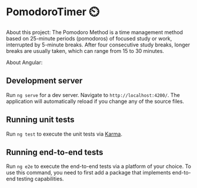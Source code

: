 # PomodoroTimer ⏲️

About this project:
The Pomodoro Method is a time management method based on 25-minute periods (pomodoros) of focused study or work, interrupted by 5-minute breaks. After four consecutive study breaks, longer breaks are usually taken, which can range from 15 to 30 minutes. 


About Angular:
## Development server
Run `ng serve` for a dev server. Navigate to `http://localhost:4200/`. The application will automatically reload if you change any of the source files.

## Running unit tests
Run `ng test` to execute the unit tests via [Karma](https://karma-runner.github.io).

## Running end-to-end tests
Run `ng e2e` to execute the end-to-end tests via a platform of your choice. To use this command, you need to first add a package that implements end-to-end testing capabilities.

